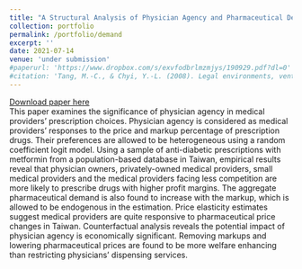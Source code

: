 ```yaml
---
title: "A Structural Analysis of Physician Agency and Pharmaceutical Demand"
collection: portfolio
permalink: /portfolio/demand
excerpt: ''
date: 2021-07-14
venue: 'under submission'
#paperurl: 'https://www.dropbox.com/s/exvfodbrlmzmjys/190929.pdf?dl=0'
#citation: 'Tang, M.-C., & Chyi, Y.-L. (2008). Legal environments, venture capital, and total factor productivity growth of taiwanese industry. Contemporary Economic Policy, 26(3).'
---
```

[Download paper here](https://www.dropbox.com/s/c8woceri9pwp8tf/210713.pdf?dl=0)<br/>
This paper examines the significance of physician agency in medical providers’ prescription choices. Physician agency is considered as medical providers’ responses to the price and markup percentage of prescription drugs. Their preferences are allowed to be heterogeneous using a random coefficient logit model. Using a sample of anti-diabetic prescriptions with metformin from a population-based database in Taiwan, empirical results reveal that physician owners, privately-owned medical providers, small medical providers and the medical providers facing less competition are more likely to prescribe drugs with higher profit margins. The aggregate pharmaceutical demand is also found to increase with the markup, which is allowed to be endogenous in the estimation. Price elasticity estimates suggest medical providers are quite responsive to pharmaceutical price changes in Taiwan. Counterfactual analysis reveals the potential impact of physician agency is economically significant. Removing markups and lowering pharmaceutical prices are found to be more welfare enhancing than restricting physicians’ dispensing services.
